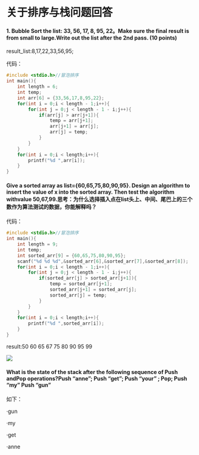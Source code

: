 # 关于排序与栈问题回答

#### 1. Bubble Sort the list: 33, 56, 17, 8, 95, 22。Make sure the final result is from small to large.Write out the list after the 2nd pass. (10 points)

result_list:8,17,22,33,56,95;

代码：
```c
#include <stdio.h>//冒泡排序 
int main(){
	int length = 6;
	int temp;
	int arr[6] = {33,56,17,8,95,22};
	for(int i = 0;i < length - 1;i++){
		for(int j = 0;j < length - 1 - i;j++){
			if(arr[j] > arr[j+1]){
				temp = arr[j+1];
				arr[j+1] = arr[j];
				arr[j] = temp;
			}
		}
	}
	for(int i = 0;i < length;i++){
		printf("%d ",arr[i]);
	}
}
```

#### Give a sorted array as list={60,65,75,80,90,95}. Design an algorithm to insert the value of x into the sorted array. Then test the algorithm withvalue 50,67,99.思考：为什么选择插入点在list头上、中间、尾巴上的三个数作为算法测试的数据，你能解释吗？

代码：
```c
#include <stdio.h>//冒泡排序 
int main(){
	int length = 9;
	int temp;
	int sorted_arr[9] = {60,65,75,80,90,95};
    scanf("%d %d %d",&sorted_arr[6],&sorted_arr[7],&sorted_arr[8]); 
	for(int i = 0;i < length - 1;i++){
		for(int j = 0;j < length - 1 - i;j++){
			if(sorted_arr[j] > sorted_arr[j+1]){
				temp = sorted_arr[j+1];
				sorted_arr[j+1] = sorted_arr[j];
				sorted_arr[j] = temp;
			}
		}
	}
	for(int i = 0;i < length;i++){
		printf("%d ",sorted_arr[i]);
	}
}
```
result:50 60 65 67 75 80 90 95 99

![](http://a2.qpic.cn/psb?/V1186OFx1RNIby/jN*lEc42*6wBG4mm6YjR9Ndi6Efxr.jRLXrZA2m8V6M!/c/dDEBAAAAAAAA&ek=1&kp=1&pt=0&bo=ygJNAQAAAAADF7Y!&tl=1&vuin=1243286523&tm=1544018400&sce=60-2-2&rf=0-0)

####  What is the state of the stack after the following sequence of Push andPop operations?Push “anne”; Push “get”; Push “your” ; Pop; Push “my” Push “gun” 

如下：

·gun

·my

·get

·anne
